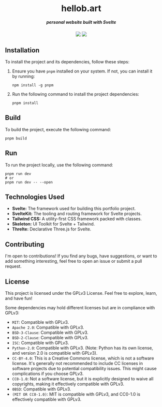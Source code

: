 <div align="center">
    <h1 align="center">hellob.art</h1>
    <h5>personal website built with Svelte</h5>
</div>

<div align="center">
  <a href="https://sonarcloud.io/summary/new_code?id=bartvdbraak_hellob.art"><img src="https://sonarcloud.io/api/project_badges/measure?project=bartvdbraak_hellob.art&metric=alert_status" /></a>
  <a href="https://github.com/bartvdbraak/hellob.art/deployments/activity_log?environment=Production"><img src="https://img.shields.io/github/deployments/bartvdbraak/hellob.art/production?label=vercel&logo=vercel" /></a>
</div>

## Installation

To install the project and its dependencies, follow these steps:

1.  Ensure you have `pnpm` installed on your system. If not, you can install it by running:

    ```sh-session
    npm install -g pnpm
    ```

2.  Run the following command to install the project dependencies:
    ```sh-session
    pnpm install
    ```

## Build

To build the project, execute the following command:

```sh-session
pnpm build
```

## Run

To run the project locally, use the following command:

```sh-session
pnpm run dev
# or
pnpm run dev -- --open
```

## Technologies Used

- **Svelte:** The framework used for building this portfolio project.
- **SvelteKit:** The tooling and routing framework for Svelte projects.
- **Tailwind CSS:** A utility-first CSS framework packed with classes.
- **Skeleton:** UI Toolkit for Svelte + Tailwind.
- **Threlte:** Declarative Three.js for Svelte.

## Contributing

I'm open to contributions! If you find any bugs, have suggestions, or want to add something interesting, feel free to open an issue or submit a pull request.

## License

This project is licensed under the GPLv3 License. Feel free to explore, learn, and have fun!

Some dependencies may hold different licenses but are in compliance with GPLv3:

- `MIT`: Compatible with GPLv3.
- `Apache 2.0`: Compatible with GPLv3.
- `BSD-3-Clause`: Compatible with GPLv3.
- `BSD-2-Clause`: Compatible with GPLv3.
- `ISC`: Compatible with GPLv3.
- `Python-2.0`: Compatible with GPLv3. (Note: Python has its own license, and version 2.0 is compatible with GPLv3).
- `CC-BY-4.0`: This is a Creative Commons license, which is not a software license. It's generally not recommended to include CC licenses in software projects due to potential compatibility issues. This might cause complications if you choose GPLv3.
- `CC0-1.0`: Not a software license, but it is explicitly designed to waive all copyrights, making it effectively compatible with GPLv3.
- `0BSD`: Compatible with GPLv3.
- `(MIT OR CC0-1.0)`: MIT is compatible with GPLv3, and CC0-1.0 is effectively compatible with GPLv3.
